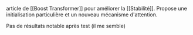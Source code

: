 article de [[Boost Transformer]] pour améliorer la [[Stabilité]]. Propose une initialisation particulière et un nouveau mécanisme d'attention.

Pas de résultats notable après test (il me semble)